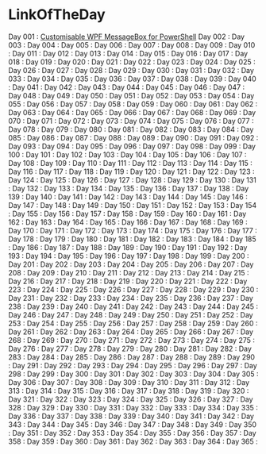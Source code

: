 # LinkOfTheDay

Day 001 : [Customisable WPF MessageBox for PowerShell](https://smsagent.blog/2017/08/24/a-customisable-wpf-messagebox-for-powershell/)
Day 002 : 
Day 003 : 
Day 004 : 
Day 005 : 
Day 006 : 
Day 007 : 
Day 008 : 
Day 009 : 
Day 010 : 
Day 011 : 
Day 012 : 
Day 013 : 
Day 014 : 
Day 015 : 
Day 016 : 
Day 017 : 
Day 018 : 
Day 019 : 
Day 020 : 
Day 021 : 
Day 022 : 
Day 023 : 
Day 024 : 
Day 025 : 
Day 026 : 
Day 027 : 
Day 028 : 
Day 029 : 
Day 030 : 
Day 031 : 
Day 032 : 
Day 033 : 
Day 034 : 
Day 035 : 
Day 036 : 
Day 037 : 
Day 038 : 
Day 039 : 
Day 040 : 
Day 041 : 
Day 042 : 
Day 043 : 
Day 044 : 
Day 045 : 
Day 046 : 
Day 047 : 
Day 048 : 
Day 049 : 
Day 050 : 
Day 051 : 
Day 052 : 
Day 053 : 
Day 054 : 
Day 055 : 
Day 056 : 
Day 057 : 
Day 058 : 
Day 059 : 
Day 060 : 
Day 061 : 
Day 062 : 
Day 063 : 
Day 064 : 
Day 065 : 
Day 066 : 
Day 067 : 
Day 068 : 
Day 069 : 
Day 070 : 
Day 071 : 
Day 072 : 
Day 073 : 
Day 074 : 
Day 075 : 
Day 076 : 
Day 077 : 
Day 078 : 
Day 079 : 
Day 080 : 
Day 081 : 
Day 082 : 
Day 083 : 
Day 084 : 
Day 085 : 
Day 086 : 
Day 087 : 
Day 088 : 
Day 089 : 
Day 090 : 
Day 091 : 
Day 092 : 
Day 093 : 
Day 094 : 
Day 095 : 
Day 096 : 
Day 097 : 
Day 098 : 
Day 099 : 
Day 100 : 
Day 101 : 
Day 102 : 
Day 103 : 
Day 104 : 
Day 105 : 
Day 106 : 
Day 107 : 
Day 108 : 
Day 109 : 
Day 110 : 
Day 111 : 
Day 112 : 
Day 113 : 
Day 114 : 
Day 115 : 
Day 116 : 
Day 117 : 
Day 118 : 
Day 119 : 
Day 120 : 
Day 121 : 
Day 122 : 
Day 123 : 
Day 124 : 
Day 125 : 
Day 126 : 
Day 127 : 
Day 128 : 
Day 129 : 
Day 130 : 
Day 131 : 
Day 132 : 
Day 133 : 
Day 134 : 
Day 135 : 
Day 136 : 
Day 137 : 
Day 138 : 
Day 139 : 
Day 140 : 
Day 141 : 
Day 142 : 
Day 143 : 
Day 144 : 
Day 145 : 
Day 146 : 
Day 147 : 
Day 148 : 
Day 149 : 
Day 150 : 
Day 151 : 
Day 152 : 
Day 153 : 
Day 154 : 
Day 155 : 
Day 156 : 
Day 157 : 
Day 158 : 
Day 159 : 
Day 160 : 
Day 161 : 
Day 162 : 
Day 163 : 
Day 164 : 
Day 165 : 
Day 166 : 
Day 167 : 
Day 168 : 
Day 169 : 
Day 170 : 
Day 171 : 
Day 172 : 
Day 173 : 
Day 174 : 
Day 175 : 
Day 176 : 
Day 177 : 
Day 178 : 
Day 179 : 
Day 180 : 
Day 181 : 
Day 182 : 
Day 183 : 
Day 184 : 
Day 185 : 
Day 186 : 
Day 187 : 
Day 188 : 
Day 189 : 
Day 190 : 
Day 191 : 
Day 192 : 
Day 193 : 
Day 194 : 
Day 195 : 
Day 196 : 
Day 197 : 
Day 198 : 
Day 199 : 
Day 200 : 
Day 201 : 
Day 202 : 
Day 203 : 
Day 204 : 
Day 205 : 
Day 206 : 
Day 207 : 
Day 208 : 
Day 209 : 
Day 210 : 
Day 211 : 
Day 212 : 
Day 213 : 
Day 214 : 
Day 215 : 
Day 216 : 
Day 217 : 
Day 218 : 
Day 219 : 
Day 220 : 
Day 221 : 
Day 222 : 
Day 223 : 
Day 224 : 
Day 225 : 
Day 226 : 
Day 227 : 
Day 228 : 
Day 229 : 
Day 230 : 
Day 231 : 
Day 232 : 
Day 233 : 
Day 234 : 
Day 235 : 
Day 236 : 
Day 237 : 
Day 238 : 
Day 239 : 
Day 240 : 
Day 241 : 
Day 242 : 
Day 243 : 
Day 244 : 
Day 245 : 
Day 246 : 
Day 247 : 
Day 248 : 
Day 249 : 
Day 250 : 
Day 251 : 
Day 252 : 
Day 253 : 
Day 254 : 
Day 255 : 
Day 256 : 
Day 257 : 
Day 258 : 
Day 259 : 
Day 260 : 
Day 261 : 
Day 262 : 
Day 263 : 
Day 264 : 
Day 265 : 
Day 266 : 
Day 267 : 
Day 268 : 
Day 269 : 
Day 270 : 
Day 271 : 
Day 272 : 
Day 273 : 
Day 274 : 
Day 275 : 
Day 276 : 
Day 277 : 
Day 278 : 
Day 279 : 
Day 280 : 
Day 281 : 
Day 282 : 
Day 283 : 
Day 284 : 
Day 285 : 
Day 286 : 
Day 287 : 
Day 288 : 
Day 289 : 
Day 290 : 
Day 291 : 
Day 292 : 
Day 293 : 
Day 294 : 
Day 295 : 
Day 296 : 
Day 297 : 
Day 298 : 
Day 299 : 
Day 300 : 
Day 301 : 
Day 302 : 
Day 303 : 
Day 304 : 
Day 305 : 
Day 306 : 
Day 307 : 
Day 308 : 
Day 309 : 
Day 310 : 
Day 311 : 
Day 312 : 
Day 313 : 
Day 314 : 
Day 315 : 
Day 316 : 
Day 317 : 
Day 318 : 
Day 319 : 
Day 320 : 
Day 321 : 
Day 322 : 
Day 323 : 
Day 324 : 
Day 325 : 
Day 326 : 
Day 327 : 
Day 328 : 
Day 329 : 
Day 330 : 
Day 331 : 
Day 332 : 
Day 333 : 
Day 334 : 
Day 335 : 
Day 336 : 
Day 337 : 
Day 338 : 
Day 339 : 
Day 340 : 
Day 341 : 
Day 342 : 
Day 343 : 
Day 344 : 
Day 345 : 
Day 346 : 
Day 347 : 
Day 348 : 
Day 349 : 
Day 350 : 
Day 351 : 
Day 352 : 
Day 353 : 
Day 354 : 
Day 355 : 
Day 356 : 
Day 357 : 
Day 358 : 
Day 359 : 
Day 360 : 
Day 361 : 
Day 362 : 
Day 363 : 
Day 364 : 
Day 365 : 


